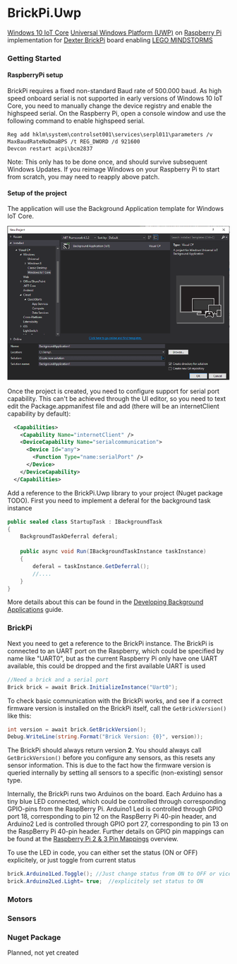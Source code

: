# BrickPi.Uwp

[Windows 10 IoT Core](https://developer.microsoft.com/en-us/windows/iot) [Universal Windows Platform (UWP)](https://msdn.microsoft.com/en-us/windows/uwp/get-started/universal-application-platform-guide) on [Raspberry Pi](https://www.raspberrypi.org/products/raspberry-pi-2-model-b/) implementation for [Dexter BrickPi](http://www.dexterindustries.com/BrickPi/) board enabling [LEGO MINDSTORMS](http://www.lego.com/mindstorms/) 

### Getting Started


#### RaspberryPi setup

BrickPi requires a fixed non-standard Baud rate of 500.000 baud. As high speed onboard serial is not supported in early versions of Windows 10 IoT Core, you need to manually change the device registry and enable the highspeed serial. 
On the Raspberry Pi, open a console window and use the following command to enable highspeed serial. 

```CMD
Reg add hklm\system\controlset001\services\serpl011\parameters /v MaxBaudRateNoDmaBPS /t REG_DWORD /d 921600
Devcon restart acpi\bcm2837
```

Note: This only has to be done once, and should survive subsequent Windows Updates. If you reimage Windows on your Raspberry Pi to start from scratch, you may need to reapply above patch.

#### Setup of the project

The application will use the Background Application template for Windows IoT Core. 

 <img src="./media/image001.png" />

Once the project is created, you need to configure support for serial port capability. This can't be achieved through the UI editor, so you need to text edit the Package.appmanifest file and add (there will be an internetClient capability by default):

```XML
  <Capabilities>
	<Capability Name="internetClient" />
	<DeviceCapability Name="serialcommunication">
	  <Device Id="any">
		<Function Type="name:serialPort" />
	  </Device>
	</DeviceCapability>
  </Capabilities>
```

Add a reference to the BrickPi.Uwp library to your project (Nuget package TODO). First you need to implement a 
deferal for the background task instance

```C#
public sealed class StartupTask : IBackgroundTask
{
	BackgroundTaskDeferral deferal;

	public async void Run(IBackgroundTaskInstance taskInstance)
	{
		deferal = taskInstance.GetDeferral();
		//....
	}
}
```
More details about this can be found in the 
[Developing Background Applications](https://developer.microsoft.com/en-us/windows/iot/win10/backgroundapplications) guide.


### BrickPi

Next you need to get a reference to the BrickPi instance. The BrickPi is connected to an UART port on the Raspberry, which could be specified by name like "UART0", but as the current Raspberry Pi only have one UART available, this could be dropped and the first available UART is used


```C#
//Need a brick and a serial port
Brick brick = await Brick.InitializeInstance("Uart0");
```

To check basic comnunication with the BrickPi works, and see if a correct firmware version is installed on the BrickPi itself, call the `GetBrickVersion()` like this:
```C#
int version = await brick.GetBrickVersion();
Debug.WriteLine(string.Format("Brick Version: {0}", version));
```

The BrickPi should always return version **2**. You should always call `GetBrickVersion()` before you configure any sensors, as this resets any sensor information. This is due to the fact how the firmware version is queried internally by setting all sensors to a specific (non-existing) sensor type.

Internally, the BrickPi runs two Arduinos on the board. Each Arduino has a tiny blue LED connected, which could be controlled through corresponding GPIO-pins from the RaspBerry Pi. Arduino1 Led is controlled through GPIO port 18, corresponding to pin 12 on the RaspBerry Pi 40-pin header, and Arduino2 Led is controlled through GPIO port 27, corresponding to pin 13 on the RaspBerry Pi 40-pin header. Further details on GPIO pin mappings can be found at the [Raspberry Pi 2 & 3 Pin Mappings](https://developer.microsoft.com/en-us/windows/iot/win10/samples/pinmappingsrpi2) overview.

To use the LED in code, you can either set the status (ON or OFF) explicitely, or just toggle from current status

```C#
brick.Arduino1Led.Toggle();	//Just change status from ON to OFF or vice versa
brick.Arduino2Led.Light= true;	//explicitely set status to ON
```

### Motors

### Sensors

### Nuget Package

Planned, not yet created
